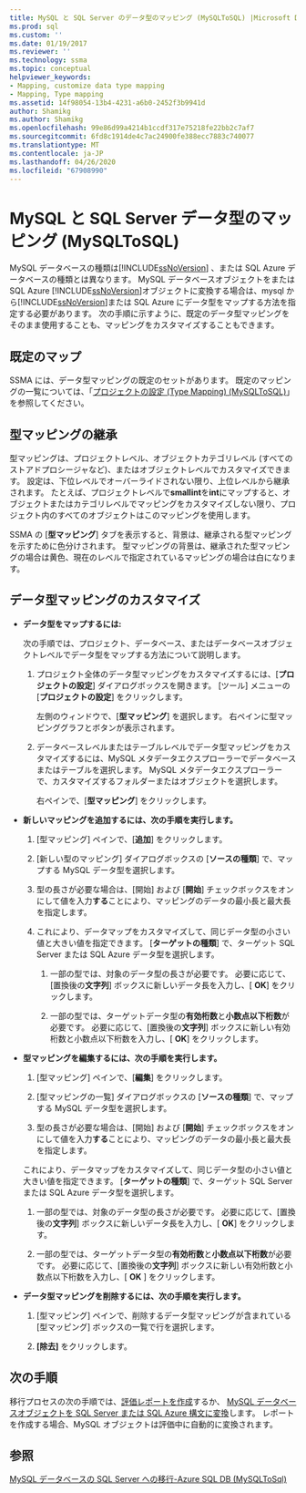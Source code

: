 ```yaml
---
title: MySQL と SQL Server のデータ型のマッピング (MySQLToSQL) |Microsoft Docs
ms.prod: sql
ms.custom: ''
ms.date: 01/19/2017
ms.reviewer: ''
ms.technology: ssma
ms.topic: conceptual
helpviewer_keywords:
- Mapping, customize data type mapping
- Mapping, Type mapping
ms.assetid: 14f98054-13b4-4231-a6b0-2452f3b9941d
author: Shamikg
ms.author: Shamikg
ms.openlocfilehash: 99e86d99a4214b1ccdf317e75218fe22bb2c7af7
ms.sourcegitcommit: 6fd8c1914de4c7ac24900fe388ecc7883c740077
ms.translationtype: MT
ms.contentlocale: ja-JP
ms.lasthandoff: 04/26/2020
ms.locfileid: "67908990"
---
```

# <a name="mapping-mysql-and-sql-server-data-types-mysqltosql"></a>MySQL と SQL Server データ型のマッピング (MySQLToSQL)
MySQL データベースの種類は[!INCLUDE[ssNoVersion](../../includes/ssnoversion-md.md)] 、または SQL Azure データベースの種類とは異なります。 MySQL データベースオブジェクトをまたは SQL Azure [!INCLUDE[ssNoVersion](../../includes/ssnoversion-md.md)]オブジェクトに変換する場合は、mysql から[!INCLUDE[ssNoVersion](../../includes/ssnoversion-md.md)]または SQL Azure にデータ型をマップする方法を指定する必要があります。 次の手順に示すように、既定のデータ型マッピングをそのまま使用することも、マッピングをカスタマイズすることもできます。  
  
## <a name="default-mappings"></a>既定のマップ  
SSMA には、データ型マッピングの既定のセットがあります。 既定のマッピングの一覧については、「[プロジェクトの設定 &#40;Type Mapping&#41; &#40;MySQLToSQL&#41;](../../ssma/mysql/project-settings-type-mapping-mysqltosql.md)」を参照してください。  
  
## <a name="type-mapping-inheritance"></a>型マッピングの継承  
型マッピングは、プロジェクトレベル、オブジェクトカテゴリレベル (すべてのストアドプロシージャなど)、またはオブジェクトレベルでカスタマイズできます。 設定は、下位レベルでオーバーライドされない限り、上位レベルから継承されます。 たとえば、プロジェクトレベルで**smallint**を**int**にマップすると、オブジェクトまたはカテゴリレベルでマッピングをカスタマイズしない限り、プロジェクト内のすべてのオブジェクトはこのマッピングを使用します。  
  
SSMA の [**型マッピング**] タブを表示すると、背景は、継承される型マッピングを示すために色分けされます。 型マッピングの背景は、継承された型マッピングの場合は黄色、現在のレベルで指定されているマッピングの場合は白になります。  
  
## <a name="customizing-data-type-mappings"></a>データ型マッピングのカスタマイズ  
  
-   **データ型をマップするには:**  
  
    次の手順では、プロジェクト、データベース、またはデータベースオブジェクトレベルでデータ型をマップする方法について説明します。  
  
    1.  プロジェクト全体のデータ型マッピングをカスタマイズするには、[**プロジェクトの設定**] ダイアログボックスを開きます。 [ツール] メニューの [**プロジェクトの設定**] をクリックします。  
  
        左側のウィンドウで、[**型マッピング**] を選択します。 右ペインに型マッピンググラフとボタンが表示されます。  
  
    2.  データベースレベルまたはテーブルレベルでデータ型マッピングをカスタマイズするには、MySQL メタデータエクスプローラーでデータベースまたはテーブルを選択します。 MySQL メタデータエクスプローラーで、カスタマイズするフォルダーまたはオブジェクトを選択します。  
  
        右ペインで、[**型マッピング**] をクリックします。  
  
-   **新しいマッピングを追加するには、次の手順を実行します。**  
  
    1.  [型マッピング] ペインで、[**追加**] をクリックします。  
  
    2.  [新しい型のマッピング] ダイアログボックスの [**ソースの種類**] で、マップする MySQL データ型を選択します。  
  
    3.  型の長さが必要な場合は、[開始] および [**開始**] チェックボックスをオンにして値を入力**する**ことにより、マッピングのデータの最小長と最大長を指定します。  
  
    4.  これにより、データマップをカスタマイズして、同じデータ型の小さい値と大きい値を指定できます。 [**ターゲットの種類**] で、ターゲット SQL Server または SQL Azure データ型を選択します。  
  
        1.  一部の型では、対象のデータ型の長さが必要です。 必要に応じて、[置換後の**文字列**] ボックスに新しいデータ長を入力し、[ **OK**] をクリックします。  
  
        2.  一部の型では、ターゲットデータ型の**有効桁数**と**小数点以下桁数**が必要です。 必要に応じて、[置換後の**文字列**] ボックスに新しい有効桁数と小数点以下桁数を入力し、[ **OK**] をクリックします。  
  
-   **型マッピングを編集するには、次の手順を実行します。**  
  
    1.  [型マッピング] ペインで、[**編集**] をクリックします。  
  
    2.  [型マッピングの一覧] ダイアログボックスの [**ソースの種類**] で、マップする MySQL データ型を選択します。  
  
    3.  型の長さが必要な場合は、[開始] および [**開始**] チェックボックスをオンにして値を入力**する**ことにより、マッピングのデータの最小長と最大長を指定します。  
  
    これにより、データマップをカスタマイズして、同じデータ型の小さい値と大きい値を指定できます。 [**ターゲットの種類**] で、ターゲット SQL Server または SQL Azure データ型を選択します。  
  
    1.  一部の型では、対象のデータ型の長さが必要です。 必要に応じて、[置換後の**文字列**] ボックスに新しいデータ長を入力し、[ **OK**] をクリックします。  
  
    2.  一部の型では、ターゲットデータ型の**有効桁数**と**小数点以下桁数**が必要です。 必要に応じて、[置換後の**文字列**] ボックスに新しい有効桁数と小数点以下桁数を入力し、[ **OK** ] をクリックします。  
  
-   **データ型マッピングを削除するには、次の手順を実行します。**  
  
    1.  [型マッピング] ペインで、削除するデータ型マッピングが含まれている [型マッピング] ボックスの一覧で行を選択します。  
  
    2.  **[除去]** をクリックします。  
  
## <a name="next-step"></a>次の手順  
移行プロセスの次の手順では、[評価レポートを作成](assessing-mysql-databases-for-conversion-mysqltosql.md)するか、 [MySQL データベースオブジェクトを SQL Server または SQL Azure 構文に変換](converting-mysql-databases-mysqltosql.md)します。 レポートを作成する場合、MySQL オブジェクトは評価中に自動的に変換されます。  
  
## <a name="see-also"></a>参照  
[MySQL データベースの SQL Server への移行-Azure SQL DB &#40;MySQLToSql&#41;](../../ssma/mysql/migrating-mysql-databases-to-sql-server-azure-sql-db-mysqltosql.md)  
  
